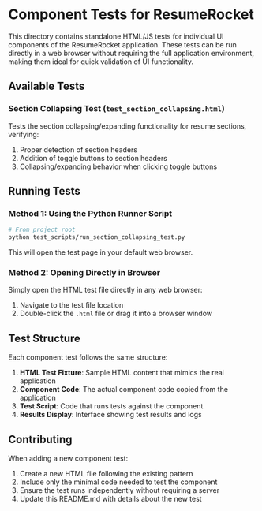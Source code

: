 # Component Tests for ResumeRocket

This directory contains standalone HTML/JS tests for individual UI components of the ResumeRocket application.
These tests can be run directly in a web browser without requiring the full application environment, making them
ideal for quick validation of UI functionality.

## Available Tests

### Section Collapsing Test (`test_section_collapsing.html`)

Tests the section collapsing/expanding functionality for resume sections, verifying:

1. Proper detection of section headers
2. Addition of toggle buttons to section headers
3. Collapsing/expanding behavior when clicking toggle buttons

## Running Tests

### Method 1: Using the Python Runner Script

```bash
# From project root
python test_scripts/run_section_collapsing_test.py
```

This will open the test page in your default web browser.

### Method 2: Opening Directly in Browser

Simply open the HTML test file directly in any web browser:

1. Navigate to the test file location
2. Double-click the `.html` file or drag it into a browser window

## Test Structure

Each component test follows the same structure:

1. **HTML Test Fixture**: Sample HTML content that mimics the real application
2. **Component Code**: The actual component code copied from the application
3. **Test Script**: Code that runs tests against the component
4. **Results Display**: Interface showing test results and logs

## Contributing

When adding a new component test:

1. Create a new HTML file following the existing pattern
2. Include only the minimal code needed to test the component
3. Ensure the test runs independently without requiring a server
4. Update this README.md with details about the new test